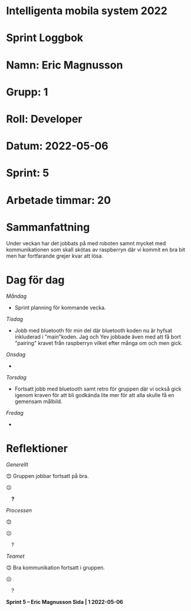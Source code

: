 #
# **Intelligenta mobila system 2022**
#
#
#
# **Sprint Loggbok**
# **Namn:	Eric Magnusson**
# **Grupp:	1**
# **Roll:	Developer**
# **Datum:	2022-05-06**
# **Sprint: 	5**
# **Arbetade timmar: 20**
#
# **Sammanfattning**
Under veckan har det jobbats på med roboten samnt mycket med kommunikationen som skall skötas av raspberryn där vi kommit en bra bit men har fortfarande grejer kvar att lösa.

# **Dag för dag**
*Måndag*

- Sprint planning för kommande vecka.

*Tisdag*

- Jobb med bluetooth för min del där bluetooth koden nu är hyfsat inkluderad i "main"koden. Jag och Yev jobbade även med att få bort "pairing" kravet från raspberryn vilket efter många om och men gick.

*Onsdag*

- 

*Torsdag*

- Fortsatt jobb med bluetooth samt retro för gruppen där vi också gick igenom kraven för att bli godkända lite mer för att alla skulle få en gemensam målbild.

*Fredag*

- 

# **Reflektioner** 
*Generellt*

😊	Gruppen jobbar fortsatt på bra.

☹	

`  `**?**  	

*Processen*

😊	

☹	

`  `?	

*Teamet*

😊	Bra kommunikation fortsatt i gruppen.

☹	

`  `?	

**Sprint 5 – Eric Magnusson	Sida | 1	2022-05-06**